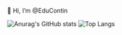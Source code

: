 👋 Hi, I’m @EduContin

![Anurag's GitHub stats](https://github-readme-stats.vercel.app/api?username=EduContin&theme=midnight-purple&show_icons=true)
![Top Langs](https://github-readme-stats.vercel.app/api/top-langs/?username=EduContin&layout=compact&theme=midnight-purple)
